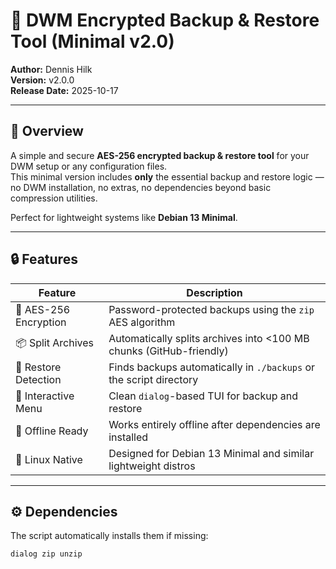 # 🧩 DWM Encrypted Backup & Restore Tool (Minimal v2.0)

**Author:** Dennis Hilk  
**Version:** v2.0.0  
**Release Date:** 2025-10-17  

---

## 🧠 Overview

A simple and secure **AES-256 encrypted backup & restore tool** for your DWM setup or any configuration files.  
This minimal version includes **only** the essential backup and restore logic —  
no DWM installation, no extras, no dependencies beyond basic compression utilities.

Perfect for lightweight systems like **Debian 13 Minimal**.

---

## 🔒 Features

| Feature | Description |
|----------|-------------|
| 🔐 AES-256 Encryption | Password-protected backups using the `zip` AES algorithm |
| 📦 Split Archives | Automatically splits archives into <100 MB chunks (GitHub-friendly) |
| 🧩 Restore Detection | Finds backups automatically in `./backups` or the script directory |
| 🧠 Interactive Menu | Clean `dialog`-based TUI for backup and restore |
| 💾 Offline Ready | Works entirely offline after dependencies are installed |
| 🐧 Linux Native | Designed for Debian 13 Minimal and similar lightweight distros |

---

## ⚙️ Dependencies

The script automatically installs them if missing:

```bash
dialog zip unzip
